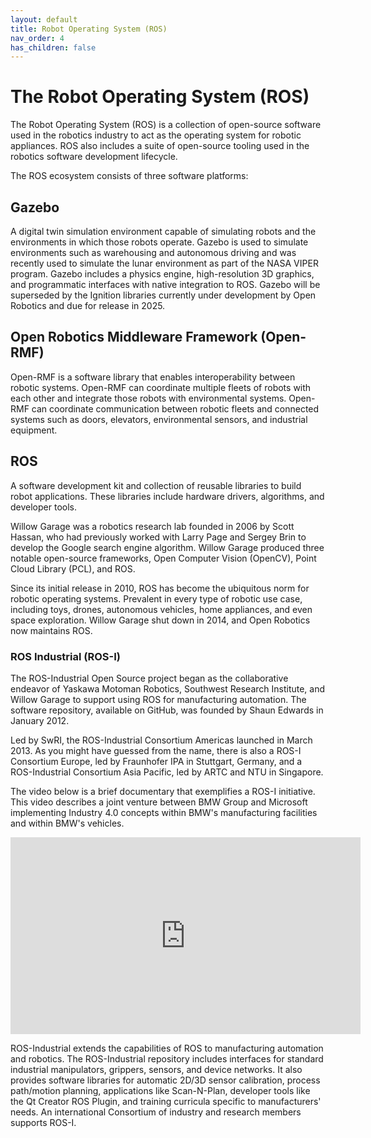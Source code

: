```yaml
---
layout: default
title: Robot Operating System (ROS)
nav_order: 4
has_children: false
---
```


# The Robot Operating System (ROS)

The Robot Operating System (ROS) is a collection of open-source software used in the robotics industry to act as the operating system for robotic appliances. ROS also includes a suite of open-source tooling used in the robotics software development lifecycle.

The ROS ecosystem consists of three software platforms:

## Gazebo

A digital twin simulation environment capable of simulating robots and the environments in which those robots operate. Gazebo is used to simulate environments such as warehousing and autonomous driving and was recently used to simulate the lunar environment as part of the NASA VIPER program. Gazebo includes a physics engine, high-resolution 3D graphics, and programmatic interfaces with native integration to ROS. Gazebo will be superseded by the Ignition libraries currently under development by Open Robotics and due for release in 2025.

## Open Robotics  Middleware Framework (Open-RMF)

Open-RMF is a software library that enables interoperability between robotic systems. Open-RMF can coordinate multiple fleets of robots with each other and integrate those robots with environmental systems. Open-RMF can coordinate communication between robotic fleets and connected systems such as doors, elevators, environmental sensors, and industrial equipment.

## ROS

A software development kit and collection of reusable libraries to build robot applications. These libraries include hardware drivers, algorithms, and developer tools.

Willow Garage was a robotics research lab founded in 2006 by Scott Hassan, who had previously worked with Larry Page and Sergey Brin to develop the Google search engine algorithm. Willow Garage produced three notable open-source frameworks, Open Computer Vision (OpenCV), Point Cloud Library (PCL), and ROS.

Since its initial release in 2010, ROS has become the ubiquitous norm for robotic operating systems. Prevalent in every type of robotic use case, including toys, drones, autonomous vehicles, home appliances, and even space exploration. Willow Garage shut down in 2014, and Open Robotics now maintains ROS.

### ROS Industrial (ROS-I)

The ROS-Industrial Open Source project began as the collaborative endeavor of Yaskawa Motoman Robotics, Southwest Research Institute, and Willow Garage to support using ROS for manufacturing automation. The software repository, available on GitHub, was founded by Shaun Edwards in January 2012.

Led by SwRI, the ROS-Industrial Consortium Americas launched in March 2013. As you might have guessed from the name, there is also a ROS-I Consortium Europe, led by Fraunhofer IPA in Stuttgart, Germany, and a ROS-Industrial Consortium Asia Pacific, led by ARTC and NTU in Singapore.

The video below is a brief documentary that exemplifies a ROS-I initiative. This video describes a joint venture between BMW Group and Microsoft implementing Industry 4.0 concepts within BMW's manufacturing facilities and within BMW's vehicles.

<iframe width="560" height="315" src="https://www.youtube.com/embed/fAUTJa7Nrdc" title="YouTube video player" frameborder="0" allow="accelerometer; autoplay; clipboard-write; encrypted-media; gyroscope; picture-in-picture" allowfullscreen></iframe>

ROS-Industrial extends the capabilities of ROS to manufacturing automation and robotics. The ROS-Industrial repository includes interfaces for standard industrial manipulators, grippers, sensors, and device networks. It also provides software libraries for automatic 2D/3D sensor calibration, process path/motion planning, applications like Scan-N-Plan, developer tools like the Qt Creator ROS Plugin, and training curricula specific to manufacturers' needs. An international Consortium of industry and research members supports ROS-I.
